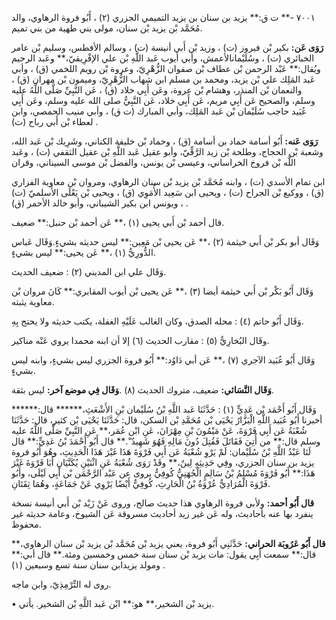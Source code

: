 ٧٠٠١ -** ت ق:** يزيد بن سنان بن يزيد التميمي الجزري (٢) ، أَبُو فروة الرهاوي، والد مُحَمَّد بْن يزيد بْن سنان، مولى بني طهية من بني تميم.

**رَوَى عَن:** بكير بْن فيروز (ت) ، وزيد بْن أَبي أنيسة (ت) ، وسالم الأفطس، وسليم بْن عامر الخبائري (ت) ، وسُلَيْمانالأعمش، وأبي أيوب عَبد اللَّهِ بْن علي الإفْرِيقيّ،** وعَبد الرحيم ويُقال:** عَبْد الرحمن بْن عطاف بْن صفوان الزُّهْرِيّ، وعروة بْن رويم اللخمي (ق) ، وأبي عَبد المَلِك علي بْن يزيد، ومحمد بن مسلم ابن شهاب الزُّهْرِيّ، وميمون بْن مهران (ق) ، والنعمان بْن المنذر، وهشام بْن عروة، وعَن أَبِي خلاد (ق) ، عَن النَّبِيِّ صَلَّى اللَّهُ عليه وسلم، والصحيح عَن أَبِي مريم، عَن أَبِي خلاد، عَن النَّبِيُّ صلى الله عليه وسلم، وعَن أَبِي عُبَيد حاجب سُلَيْمان بْن عَبد المَلِك، وأبي المبارك (ت ق) ، وأبي منيب الحمصي، وابن لعطاء بْن أَبي رباح (ت) .

**رَوَى عَنه:** أَبُو أسامة حماد بن أسامة (ق) ، وحماد بْن خليفة الكناني، وشَرِيك بْن عَبد الله، وشعبة بْن الحجاج، وطلحة بْن زيد الرَّقِّيّ، وأبو عقيل عَبد اللَّهِ بْن عقيل الثقفي (ت) ، وعَبد اللَّه بْن فروخ الخراساني، وعيسى بْن يونس، والفضل بْن موسى السيناني، وقران

ابن تمام الأسدي (ت) ، وابنه مُحَمَّد بْن يزيد بْن سنان الرهاوي، ومروان بْن معاوية الفزاري (ق) ، ووكيع بْن الجراح (ت) ، ويحيى ابن سَعِيد الأُمَوِي (ق) ، ويحيى بْن يَعْلَى الأَسلميّ (ت) ، ويونس ابن بكير الشيباني، وأبو خالد الأحمر (ق) .

قال أحمد بْن أَبي يحيى (١) ،** عَن أحمد بْن حنبل:** ضعيف.

وَقَال أبو بكر بْن أَبي خيثمة (٢) ،** عَن يحيى بْن مَعِين:** ليس حديثه بشيءٍ.وَقَال عَباس الدُّورِيُّ (١) ،** عَن يحيى:** ليس بشيءٍ.

وَقَال علي ابن المديني (٢) : ضعيف الحديث.

وَقَال أَبُو بَكْر بْن أَبي خيثمة أيضا (٣) ،** عَن يحيى بْن أيوب المقابري:** كَانَ مروان بْن معاوية يثبته.

وَقَال أَبُو حاتم (٤) : محله الصدق، وكان الغالب عَلَيْهِ الغفلة، يكتب حديثه ولا يحتج بِهِ.

وقَال البُخارِيُّ (٥) : مقارب الحديث (٦) إلا أن ابنه محمدا يروي عَنْه مناكير.

وَقَال أَبُو عُبَيد الآجري (٧) ،** عَن أبي دَاوُد:** أَبُو فروة الجزري ليس بشيءٍ، وابنه ليس بشيءٍ.

**وَقَال النَّسَائي:** ضعيف، متروك الحديث (٨) .**وَقَال فِي موضع آخر:** ليس بثقة.

وَقَال أَبُو أَحْمَد بْن عَدِيٍّ (١) : حَدَّثَنَا عَبد اللَّهِ بْنُ سُلَيْمان بْنِ الأَشْعَثِ،****** قال:****** أخبرنا أَبُو عُبَيد اللَّهِ الْبَزَّارُ يَحْيَى بْن مُحَمَّدِ بْن السكن، قال: حَدَّثَنَا يَحْيَى بْن كثير، قال: حَدَّثَنَا شُعْبَةُ عَن أَبِي فَرْوَةَ، عَنْ مَيْمُونَ بْنِ مِهْرَانَ، عَنِ ابْن عُمَر،** عَنِ النَّبِيِّ صَلَّى اللَّهُ عليه وسلم قال:** من أُتِيَ فَقَاتَلَ فَقُتِلَ دُونَ مَالِهِ فَهُوَ شَهِيدٌ".** قال أَبُو أَحْمَدَ بْنُ عَدِيٍّ:** قال لَنَا عَبْدُ اللَّهِ بْنُ سُلَيْمان: لَمْ يَرْوِ شُعْبَةُ عَن أَبِي فَرْوَةَ هَذَا غَيْرَ هَذَا الْحَدِيثِ، وهُوَ أَبُو فروة يزيد بن سنان الجزري، وفِي حَدِيثِهِ لِينٌ،** وقَدْ رَوَى شُعْبَةُ عَنِ اثْنَيْنِ يُكَنَّيَانِ أَبَا فَرْوَةَ غَيْرَ هَذَا:** أَبُو فَرْوَةَ مُسْلِمُ بْنُ سَالِمٍ الْجُهَنِيُّ كُوفِيٌّ يروى عن عَبْد الرَّحْمَن بْن أَبِي لَيْلَى، وأَبُو فَرْوَةَ الْمُرَادِيُّ عُرْوَةُ بْنُ الْحَارِثِ، كُوفِيٌّ أَيْضًا يَرْوِي عَنْ جَمَاعَةٍ، وهُمَا ثِقَتَانِ.

**قال أَبُو أحمد:** ولأبي فروة الرهاوي هذا حديث صالح، وروى عَنْ زَيْد بْن أَبي أنيسة نسخة ينفرد بها عنه بأحاديث، وله عَن غير زيد أحاديث مسروقة عَن الشيوخ، وعامة حديثه غير محفوظ.

**قال أَبُو عَرُوبَة الحراني:** حَدَّثَنِي أَبُو فروة، يعني يزيد بْن مُحَمَّد بْن يزيد بْن سنان الرهاوي،** قال:** سمعت أَبِي يقول: مات يزيد بْن سنان سنة خمس وخمسين ومئة.** قال أبي:** ومولد يزيدابن سنان سنة تسع وسبعين (١) .

روى له التِّرْمِذِيّ، وابن ماجه.

• يزيد بْن الشخير،** هو:** ابْن عَبد اللَّهِ بْن الشخير. يأتي.